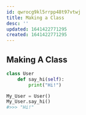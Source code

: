 ```yaml
---
id: qwrocg9kl5rrpp48t97vtwj
title: Making a Class
desc: ''
updated: 1641422771295
created: 1641422771295
---
```



## Making A Class

```python
class User
	def say_hi(self):
		print("Hi!")

My_User = User()
My_User.say_hi()
#>>> "Hi!"
```
